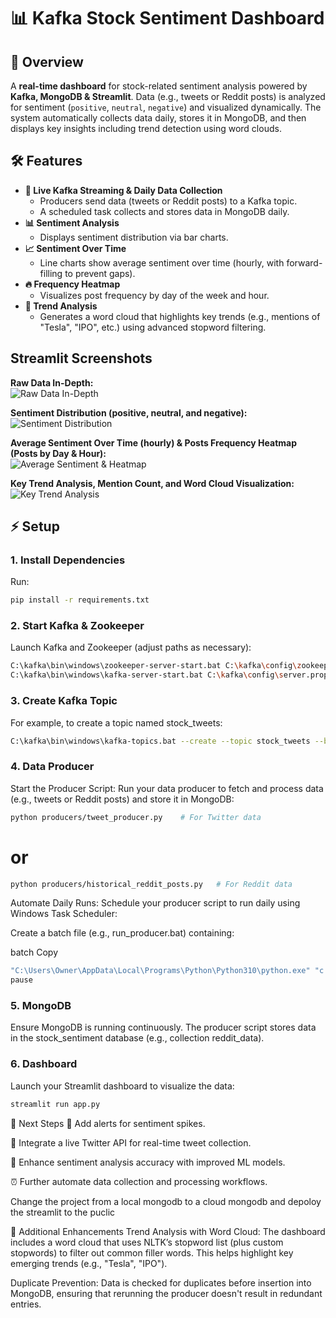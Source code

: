 # 📊 Kafka Stock Sentiment Dashboard

## 🚀 Overview
A **real-time dashboard** for stock-related sentiment analysis powered by **Kafka, MongoDB & Streamlit**. Data (e.g., tweets or Reddit posts) is analyzed for sentiment (`positive`, `neutral`, `negative`) and visualized dynamically. The system automatically collects data daily, stores it in MongoDB, and then displays key insights including trend detection using word clouds.

## 🛠 Features
- **🔄 Live Kafka Streaming & Daily Data Collection**  
  - Producers send data (tweets or Reddit posts) to a Kafka topic.
  - A scheduled task collects and stores data in MongoDB daily.
- **📊 Sentiment Analysis**  
  - Displays sentiment distribution via bar charts.
- **📈 Sentiment Over Time**  
  - Line charts show average sentiment over time (hourly, with forward-filling to prevent gaps).
- **🔥 Frequency Heatmap**  
  - Visualizes post frequency by day of the week and hour.
- **📝 Trend Analysis**  
  - Generates a word cloud that highlights key trends (e.g., mentions of "Tesla", "IPO", etc.) using advanced stopword filtering.
 
## Streamlit Screenshots

**Raw Data In-Depth:**  
![Raw Data In-Depth](screenshots/raw_data_in_depth.PNG)

**Sentiment Distribution (positive, neutral, and negative):**  
![Sentiment Distribution](screenshots/sentiment_distribution_andrawata.PNG)

**Average Sentiment Over Time (hourly) & Posts Frequency Heatmap (Posts by Day & Hour):**  
![Average Sentiment & Heatmap](screenshots/sentiment_over_timeand_posts_per_hour.PNG)

**Key Trend Analysis, Mention Count, and Word Cloud Visualization:**  
![Key Trend Analysis](screenshots/key_trend_analysis.PNG)



## ⚡ Setup

### 1. Install Dependencies
Run:
```bash
pip install -r requirements.txt
``` 
### 2. Start Kafka & Zookeeper
Launch Kafka and Zookeeper (adjust paths as necessary):
```bash
C:\kafka\bin\windows\zookeeper-server-start.bat C:\kafka\config\zookeeper.properties
C:\kafka\bin\windows\kafka-server-start.bat C:\kafka\config\server.properties
```
### 3. Create Kafka Topic
For example, to create a topic named stock_tweets:
```bash
C:\kafka\bin\windows\kafka-topics.bat --create --topic stock_tweets --bootstrap-server localhost:9092 --partitions 1 --replication-factor 1
```

### 4. Data Producer
Start the Producer Script:
Run your data producer to fetch and process data (e.g., tweets or Reddit posts) and store it in MongoDB:
```bash
python producers/tweet_producer.py    # For Twitter data
```
# or
```bash
python producers/historical_reddit_posts.py   # For Reddit data
```
Automate Daily Runs:
Schedule your producer script to run daily using Windows Task Scheduler:

Create a batch file (e.g., run_producer.bat) containing:

batch
Copy
```bash
"C:\Users\Owner\AppData\Local\Programs\Python\Python310\python.exe" "c:\Users\Owner\kafka-stock-sentiment\producers\historical_reddit_posts.py"
pause
```

### 5. MongoDB
Ensure MongoDB is running continuously. The producer script stores data in the stock_sentiment database (e.g., collection reddit_data).

### 6. Dashboard
Launch your Streamlit dashboard to visualize the data:

```bash
streamlit run app.py
```

🎯 Next Steps
🚨 Add alerts for sentiment spikes.

📡 Integrate a live Twitter API for real-time tweet collection.

🤖 Enhance sentiment analysis accuracy with improved ML models.

⏰ Further automate data collection and processing workflows.

Change the project from a local mongodb to a cloud mongodb and depoloy the streamlit to the puclic

📝 Additional Enhancements
Trend Analysis with Word Cloud:
The dashboard includes a word cloud that uses NLTK’s stopword list (plus custom stopwords) to filter out common filler words. This helps highlight key emerging trends (e.g., "Tesla", "IPO").

Duplicate Prevention:
Data is checked for duplicates before insertion into MongoDB, ensuring that rerunning the producer doesn't result in redundant entries.
